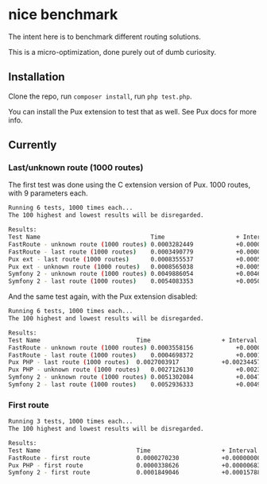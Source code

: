 nice benchmark
==============

The intent here is to benchmark different routing solutions.

This is a micro-optimization, done purely out of dumb curiosity.


Installation
------------

Clone the repo, run `composer install`, run `php test.php`.

You can install the Pux extension to test that as well. See Pux docs for more info.


Currently
---------

### Last/unknown route (1000 routes)

The first test was done using the C extension version of Pux. 1000 routes, with 9 parameters each.

```bash
Running 6 tests, 1000 times each...
The 100 highest and lowest results will be disregarded.

Results:
Test Name                          	    Time                	+ Interval          	Change
FastRoute - unknown route (1000 routes)	0.0003282449        	+0.0000000000       	baseline
FastRoute - last route (1000 routes)	0.0003490779        	+0.0000208330       	6% slower
Pux ext - last route (1000 routes) 	    0.0008355537        	+0.0005073088       	155% slower
Pux ext - unknown route (1000 routes)	0.0008565038        	+0.0005282590       	161% slower
Symfony 2 - unknown route (1000 routes)	0.0049886054        	+0.0046603605       	1420% slower
Symfony 2 - last route (1000 routes)	0.0054083353        	+0.0050800905       	1548% slower
```

And the same test again, with the Pux extension disabled:

```bash
Running 6 tests, 1000 times each...
The 100 highest and lowest results will be disregarded.

Results:
Test Name                          	Time                	+ Interval          	Change
FastRoute - unknown route (1000 routes)	0.0003558156        	+0.0000000000       	baseline
FastRoute - last route (1000 routes)	0.0004698372        	+0.0001140216       	32% slower
Pux PHP - last route (1000 routes) 	0.0027003917        	+0.0023445761       	659% slower
Pux PHP - unknown route (1000 routes)	0.0027126130        	+0.0023567975       	662% slower
Symfony 2 - unknown route (1000 routes)	0.0051302084        	+0.0047743928       	1342% slower
Symfony 2 - last route (1000 routes)	0.0052936333        	+0.0049378178       	1388% slower
```


### First route

```bash
Running 3 tests, 1000 times each...
The 100 highest and lowest results will be disregarded.

Results:
Test Name                          	Time                	+ Interval          	Change
FastRoute - first route            	0.0000270230        	+0.0000000000       	baseline
Pux PHP - first route              	0.0000338626        	+0.0000068396       	25% slower
Symfony 2 - first route            	0.0001849046        	+0.0001578817       	584% slower
```
